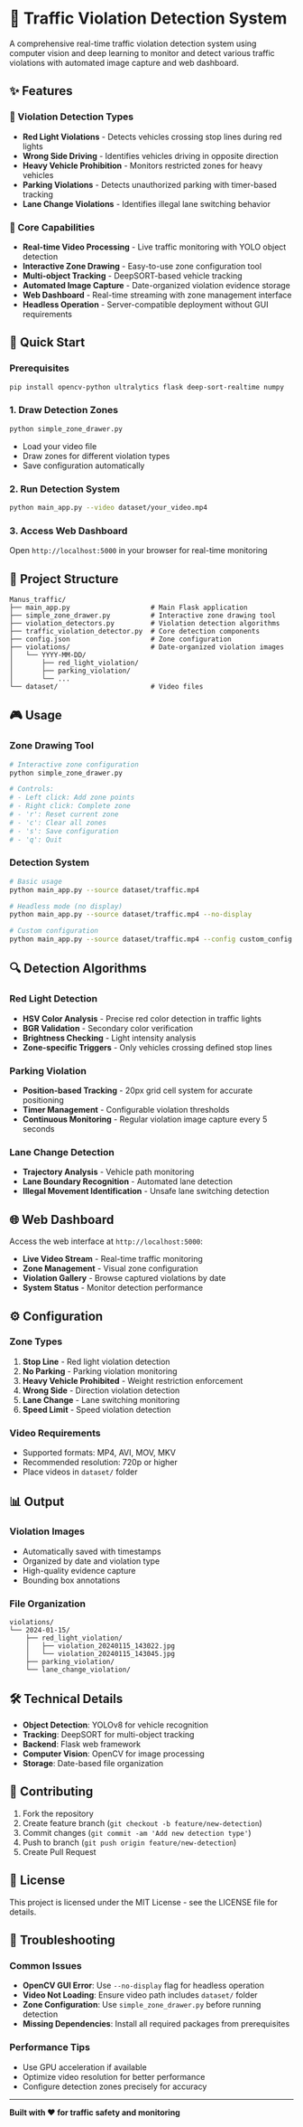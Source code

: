 # 🚦 Traffic Violation Detection System

A comprehensive real-time traffic violation detection system using computer vision and deep learning to monitor and detect various traffic violations with automated image capture and web dashboard.

## ✨ Features

### 🎯 Violation Detection Types
- **Red Light Violations** - Detects vehicles crossing stop lines during red lights
- **Wrong Side Driving** - Identifies vehicles driving in opposite direction
- **Heavy Vehicle Prohibition** - Monitors restricted zones for heavy vehicles
- **Parking Violations** - Detects unauthorized parking with timer-based tracking
- **Lane Change Violations** - Identifies illegal lane switching behavior

### 🔧 Core Capabilities
- **Real-time Video Processing** - Live traffic monitoring with YOLO object detection
- **Interactive Zone Drawing** - Easy-to-use zone configuration tool
- **Multi-object Tracking** - DeepSORT-based vehicle tracking
- **Automated Image Capture** - Date-organized violation evidence storage
- **Web Dashboard** - Real-time streaming with zone management interface
- **Headless Operation** - Server-compatible deployment without GUI requirements

## 🚀 Quick Start

### Prerequisites
```bash
pip install opencv-python ultralytics flask deep-sort-realtime numpy
```

### 1. Draw Detection Zones
```bash
python simple_zone_drawer.py
```
- Load your video file
- Draw zones for different violation types
- Save configuration automatically

### 2. Run Detection System
```bash
python main_app.py --video dataset/your_video.mp4
```

### 3. Access Web Dashboard
Open `http://localhost:5000` in your browser for real-time monitoring

## 📁 Project Structure

```
Manus_traffic/
├── main_app.py                    # Main Flask application
├── simple_zone_drawer.py          # Interactive zone drawing tool
├── violation_detectors.py         # Violation detection algorithms
├── traffic_violation_detector.py  # Core detection components
├── config.json                    # Zone configuration
├── violations/                    # Date-organized violation images
│   └── YYYY-MM-DD/
│       ├── red_light_violation/
│       ├── parking_violation/
│       └── ...
└── dataset/                       # Video files
```

## 🎮 Usage

### Zone Drawing Tool
```bash
# Interactive zone configuration
python simple_zone_drawer.py

# Controls:
# - Left click: Add zone points
# - Right click: Complete zone
# - 'r': Reset current zone
# - 'c': Clear all zones
# - 's': Save configuration
# - 'q': Quit
```

### Detection System
```bash
# Basic usage
python main_app.py --source dataset/traffic.mp4

# Headless mode (no display)
python main_app.py --source dataset/traffic.mp4 --no-display

# Custom configuration
python main_app.py --source dataset/traffic.mp4 --config custom_config.json


```



## 🔍 Detection Algorithms

### Red Light Detection
- **HSV Color Analysis** - Precise red color detection in traffic lights
- **BGR Validation** - Secondary color verification
- **Brightness Checking** - Light intensity analysis
- **Zone-specific Triggers** - Only vehicles crossing defined stop lines

### Parking Violation
- **Position-based Tracking** - 20px grid cell system for accurate positioning
- **Timer Management** - Configurable violation thresholds
- **Continuous Monitoring** - Regular violation image capture every 5 seconds

### Lane Change Detection
- **Trajectory Analysis** - Vehicle path monitoring
- **Lane Boundary Recognition** - Automated lane detection
- **Illegal Movement Identification** - Unsafe lane switching detection



## 🌐 Web Dashboard

Access the web interface at `http://localhost:5000`:

- **Live Video Stream** - Real-time traffic monitoring
- **Zone Management** - Visual zone configuration
- **Violation Gallery** - Browse captured violations by date
- **System Status** - Monitor detection performance

## ⚙️ Configuration

### Zone Types
1. **Stop Line** - Red light violation detection
2. **No Parking** - Parking violation monitoring
3. **Heavy Vehicle Prohibited** - Weight restriction enforcement
4. **Wrong Side** - Direction violation detection
5. **Lane Change** - Lane switching monitoring
6. **Speed Limit** - Speed violation detection

### Video Requirements
- Supported formats: MP4, AVI, MOV, MKV
- Recommended resolution: 720p or higher
- Place videos in `dataset/` folder

## 📊 Output

### Violation Images
- Automatically saved with timestamps
- Organized by date and violation type
- High-quality evidence capture
- Bounding box annotations

### File Organization
```
violations/
└── 2024-01-15/
    ├── red_light_violation/
    │   ├── violation_20240115_143022.jpg
    │   └── violation_20240115_143045.jpg
    ├── parking_violation/
    └── lane_change_violation/
```

## 🛠️ Technical Details

- **Object Detection**: YOLOv8 for vehicle recognition
- **Tracking**: DeepSORT for multi-object tracking
- **Backend**: Flask web framework
- **Computer Vision**: OpenCV for image processing
- **Storage**: Date-based file organization

## 🤝 Contributing

1. Fork the repository
2. Create feature branch (`git checkout -b feature/new-detection`)
3. Commit changes (`git commit -am 'Add new detection type'`)
4. Push to branch (`git push origin feature/new-detection`)
5. Create Pull Request

## 📝 License

This project is licensed under the MIT License - see the LICENSE file for details.

## 🔧 Troubleshooting

### Common Issues
- **OpenCV GUI Error**: Use `--no-display` flag for headless operation
- **Video Not Loading**: Ensure video path includes `dataset/` folder
- **Zone Configuration**: Use `simple_zone_drawer.py` before running detection
- **Missing Dependencies**: Install all required packages from prerequisites

### Performance Tips
- Use GPU acceleration if available
- Optimize video resolution for better performance
- Configure detection zones precisely for accuracy

---

**Built with ❤️ for traffic safety and monitoring**